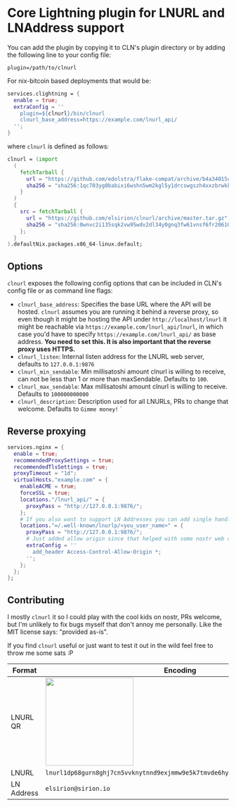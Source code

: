 # Core Lightning plugin for LNURL and LNAddress support

You can add the plugin by copying it to CLN's plugin directory or by adding the following line to your config file:

```
plugin=/path/to/clnurl
```

For nix-bitcoin based deployments that would be:

```nix
services.clightning = {
  enable = true;
  extraConfig = ''
    plugin=${clnurl}/bin/clnurl
    clnurl_base_address=https://example.com/lnurl_api/
  '';
}
```

where `clnurl` is defined as follows:

```nix
clnurl = (import
  (
    fetchTarball {
      url = "https://github.com/edolstra/flake-compat/archive/b4a34015c698c7793d592d66adbab377907a2be8.tar.gz";
      sha256 = "sha256:1qc703yg0babixi6wshn5wm2kgl5y1drcswgszh4xxzbrwkk9sv7";
    }
  )
  {
    src = fetchTarball {
      url = "https://github.com/elsirion/clnurl/archive/master.tar.gz";
      sha256 = "sha256:0wnvc2i135sqk2vw95wdv2dl34y0gnq3fw61vnsf6fr20610krv6";
    };
  }
).defaultNix.packages.x86_64-linux.default;
```

## Options
`clnurl` exposes the following config options that can be included in CLN's config file or as command line flags:
* `clnurl_base_address`: Specifies the base URL where the API will be hosted. `clnurl` assumes you are running it behind
  a reverse proxy, so even though it might be hosting the API under `http://localhost/lnurl` it might be reachable via
  `https://example.com/lnurl_api/lnurl`, in which case you'd have to specify `https://example.com/lnurl_api/` as base
  address. **You need to set this. It is also important that the reverse proxy uses HTTPS.**
* `clnurl_listen`: Internal listen address for the LNURL web server, defaults to `127.0.0.1:9876`
* `clnurl_min_sendable`: Min millisatoshi amount clnurl is willing to receive, can not be less than 1 or more than maxSendable. Defaults to `100`.
* `clnurl_max_sendable`: Max millisatoshi amount clnurl is willing to receive. Defaults to `100000000000`
* `clnurl_description`: Description used for all LNURLs, PRs to change that welcome. Defaults to `Gimme money!`
`

## Reverse proxying

```nix
services.nginx = {
  enable = true;
  recommendedProxySettings = true;
  recommendedTlsSettings = true;
  proxyTimeout = "1d";
  virtualHosts."example.com" = {
    enableACME = true;
    forceSSL = true;
    locations."/lnurl_api/" = {
      proxyPass = "http://127.0.0.1:9876/";
    };
    # If you also want to support LN Addresses you can add single handles like this
    locations."=/.well-known/lnurlp/<you_user_name>" = {
      proxyPass = "http://127.0.0.1:9876/";
      # Just added allow origin since that helped with some nostr web clients
      extraConfig = ''
        add_header Access-Control-Allow-Origin *;
      '';
    };
  };
};
```

## Contributing
I mostly `clnurl` it so I could play with the cool kids on nostr, PRs welcome, but I'm unlikely to fix bugs myself that
don't annoy me personally. Like the MIT license says: "provided as-is".

If you find `clnurl` useful or just want to test it out in the wild feel free to throw me some sats :P

| Format     | Encoding                                                                                            |
|------------|-----------------------------------------------------------------------------------------------------|
| LNURL QR   | <img src="https://raw.githubusercontent.com/elsirion/clnurl/master/elsirion_lnurl.png" width="200"> |
| LNURL      | `lnurl1dp68gurn8ghj7cn5vvknytnnd9exjmmw9e5k7tmvde6hymzlv9cxjtmvde6hymq64r0pl`                       |
| LN Address | `elsirion@sirion.io`                                                                                |
